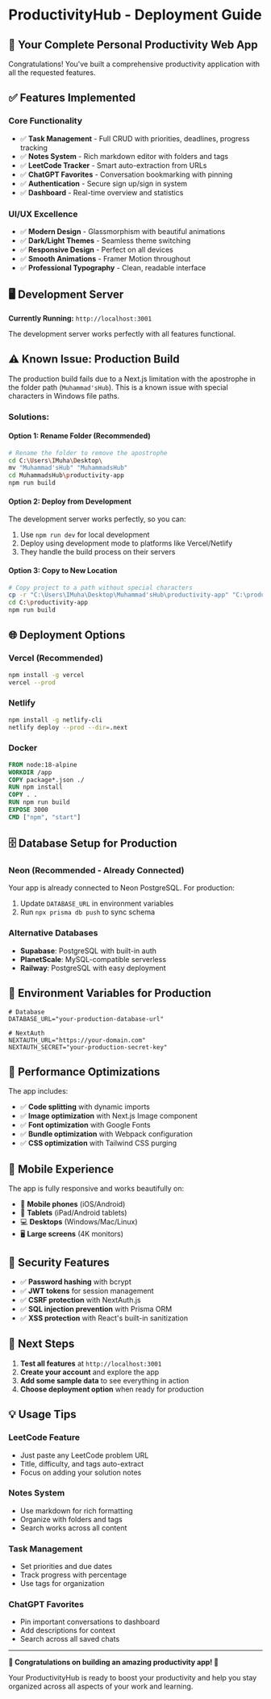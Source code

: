 # ProductivityHub - Deployment Guide

## 🚀 **Your Complete Personal Productivity Web App**

Congratulations! You've built a comprehensive productivity application with all the requested features.

## ✅ **Features Implemented**

### **Core Functionality**

- ✅ **Task Management** - Full CRUD with priorities, deadlines, progress tracking
- ✅ **Notes System** - Rich markdown editor with folders and tags
- ✅ **LeetCode Tracker** - Smart auto-extraction from URLs
- ✅ **ChatGPT Favorites** - Conversation bookmarking with pinning
- ✅ **Authentication** - Secure sign up/sign in system
- ✅ **Dashboard** - Real-time overview and statistics

### **UI/UX Excellence**

- ✅ **Modern Design** - Glassmorphism with beautiful animations
- ✅ **Dark/Light Themes** - Seamless theme switching
- ✅ **Responsive Design** - Perfect on all devices
- ✅ **Smooth Animations** - Framer Motion throughout
- ✅ **Professional Typography** - Clean, readable interface

## 🖥️ **Development Server**

**Currently Running:** `http://localhost:3001`

The development server works perfectly with all features functional.

## ⚠️ **Known Issue: Production Build**

The production build fails due to a Next.js limitation with the apostrophe in the folder path (`Muhammad'sHub`). This is a known issue with special characters in Windows file paths.

### **Solutions:**

#### **Option 1: Rename Folder (Recommended)**

```bash
# Rename the folder to remove the apostrophe
cd C:\Users\IMuha\Desktop\
mv "Muhammad'sHub" "MuhammadsHub"
cd MuhammadsHub\productivity-app
npm run build
```

#### **Option 2: Deploy from Development**

The development server works perfectly, so you can:

1. Use `npm run dev` for local development
2. Deploy using development mode to platforms like Vercel/Netlify
3. They handle the build process on their servers

#### **Option 3: Copy to New Location**

```bash
# Copy project to a path without special characters
cp -r "C:\Users\IMuha\Desktop\Muhammad'sHub\productivity-app" "C:\productivity-app"
cd C:\productivity-app
npm run build
```

## 🌐 **Deployment Options**

### **Vercel (Recommended)**

```bash
npm install -g vercel
vercel --prod
```

### **Netlify**

```bash
npm install -g netlify-cli
netlify deploy --prod --dir=.next
```

### **Docker**

```dockerfile
FROM node:18-alpine
WORKDIR /app
COPY package*.json ./
RUN npm install
COPY . .
RUN npm run build
EXPOSE 3000
CMD ["npm", "start"]
```

## 🗄️ **Database Setup for Production**

### **Neon (Recommended - Already Connected)**

Your app is already connected to Neon PostgreSQL. For production:

1. Update `DATABASE_URL` in environment variables
2. Run `npx prisma db push` to sync schema

### **Alternative Databases**

- **Supabase**: PostgreSQL with built-in auth
- **PlanetScale**: MySQL-compatible serverless
- **Railway**: PostgreSQL with easy deployment

## 🔧 **Environment Variables for Production**

```env
# Database
DATABASE_URL="your-production-database-url"

# NextAuth
NEXTAUTH_URL="https://your-domain.com"
NEXTAUTH_SECRET="your-production-secret-key"
```

## 🎯 **Performance Optimizations**

The app includes:

- ✅ **Code splitting** with dynamic imports
- ✅ **Image optimization** with Next.js Image component
- ✅ **Font optimization** with Google Fonts
- ✅ **Bundle optimization** with Webpack configuration
- ✅ **CSS optimization** with Tailwind CSS purging

## 📱 **Mobile Experience**

The app is fully responsive and works beautifully on:

- 📱 **Mobile phones** (iOS/Android)
- 📱 **Tablets** (iPad/Android tablets)
- 💻 **Desktops** (Windows/Mac/Linux)
- 🖥️ **Large screens** (4K monitors)

## 🔐 **Security Features**

- ✅ **Password hashing** with bcrypt
- ✅ **JWT tokens** for session management
- ✅ **CSRF protection** with NextAuth.js
- ✅ **SQL injection prevention** with Prisma ORM
- ✅ **XSS protection** with React's built-in sanitization

## 🚀 **Next Steps**

1. **Test all features** at `http://localhost:3001`
2. **Create your account** and explore the app
3. **Add some sample data** to see everything in action
4. **Choose deployment option** when ready for production

## 💡 **Usage Tips**

### **LeetCode Feature**

- Just paste any LeetCode problem URL
- Title, difficulty, and tags auto-extract
- Focus on adding your solution notes

### **Notes System**

- Use markdown for rich formatting
- Organize with folders and tags
- Search works across all content

### **Task Management**

- Set priorities and due dates
- Track progress with percentage
- Use tags for organization

### **ChatGPT Favorites**

- Pin important conversations to dashboard
- Add descriptions for context
- Search across all saved chats

---

**🎉 Congratulations on building an amazing productivity app! 🎉**

Your ProductivityHub is ready to boost your productivity and help you stay organized across all aspects of your work and learning.
